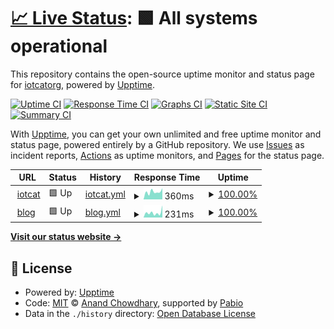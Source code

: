 # [📈 Live Status](https://status.yimian.xyz): <!--live status--> **🟩 All systems operational**

This repository contains the open-source uptime monitor and status page for [iotcatorg](https://status.yimian.xyz), powered by [Upptime](https://github.com/upptime/upptime).

[![Uptime CI](https://github.com/iotcatorg/upptime/workflows/Uptime%20CI/badge.svg)](https://github.com/iotcatorg/upptime/actions?query=workflow%3A%22Uptime+CI%22)
[![Response Time CI](https://github.com/iotcatorg/upptime/workflows/Response%20Time%20CI/badge.svg)](https://github.com/iotcatorg/upptime/actions?query=workflow%3A%22Response+Time+CI%22)
[![Graphs CI](https://github.com/iotcatorg/upptime/workflows/Graphs%20CI/badge.svg)](https://github.com/iotcatorg/upptime/actions?query=workflow%3A%22Graphs+CI%22)
[![Static Site CI](https://github.com/iotcatorg/upptime/workflows/Static%20Site%20CI/badge.svg)](https://github.com/iotcatorg/upptime/actions?query=workflow%3A%22Static+Site+CI%22)
[![Summary CI](https://github.com/iotcatorg/upptime/workflows/Summary%20CI/badge.svg)](https://github.com/iotcatorg/upptime/actions?query=workflow%3A%22Summary+CI%22)

With [Upptime](https://upptime.js.org), you can get your own unlimited and free uptime monitor and status page, powered entirely by a GitHub repository. We use [Issues](https://github.com/iotcatorg/upptime/issues) as incident reports, [Actions](https://github.com/iotcatorg/upptime/actions) as uptime monitors, and [Pages](https://status.yimian.xyz) for the status page.

<!--start: status pages-->
<!-- This summary is generated by Upptime (https://github.com/upptime/upptime) -->
<!-- Do not edit this manually, your changes will be overwritten -->
<!-- prettier-ignore -->
| URL | Status | History | Response Time | Uptime |
| --- | ------ | ------- | ------------- | ------ |
| <img alt="" src="https://icons.duckduckgo.com/ip3/iotcat.me.ico" height="13"> [iotcat](https://iotcat.me) | 🟩 Up | [iotcat.yml](https://github.com/iotcatorg/upptime/commits/HEAD/history/iotcat.yml) | <details><summary><img alt="Response time graph" src="./graphs/iotcat/response-time-week.png" height="20"> 360ms</summary><br><a href="https://status.yimian.xyz/history/iotcat"><img alt="Response time 344" src="https://img.shields.io/endpoint?url=https%3A%2F%2Fraw.githubusercontent.com%2Fiotcatorg%2Fupptime%2FHEAD%2Fapi%2Fiotcat%2Fresponse-time.json"></a><br><a href="https://status.yimian.xyz/history/iotcat"><img alt="24-hour response time 529" src="https://img.shields.io/endpoint?url=https%3A%2F%2Fraw.githubusercontent.com%2Fiotcatorg%2Fupptime%2FHEAD%2Fapi%2Fiotcat%2Fresponse-time-day.json"></a><br><a href="https://status.yimian.xyz/history/iotcat"><img alt="7-day response time 360" src="https://img.shields.io/endpoint?url=https%3A%2F%2Fraw.githubusercontent.com%2Fiotcatorg%2Fupptime%2FHEAD%2Fapi%2Fiotcat%2Fresponse-time-week.json"></a><br><a href="https://status.yimian.xyz/history/iotcat"><img alt="30-day response time 366" src="https://img.shields.io/endpoint?url=https%3A%2F%2Fraw.githubusercontent.com%2Fiotcatorg%2Fupptime%2FHEAD%2Fapi%2Fiotcat%2Fresponse-time-month.json"></a><br><a href="https://status.yimian.xyz/history/iotcat"><img alt="1-year response time 344" src="https://img.shields.io/endpoint?url=https%3A%2F%2Fraw.githubusercontent.com%2Fiotcatorg%2Fupptime%2FHEAD%2Fapi%2Fiotcat%2Fresponse-time-year.json"></a></details> | <details><summary><a href="https://status.yimian.xyz/history/iotcat">100.00%</a></summary><a href="https://status.yimian.xyz/history/iotcat"><img alt="All-time uptime 99.31%" src="https://img.shields.io/endpoint?url=https%3A%2F%2Fraw.githubusercontent.com%2Fiotcatorg%2Fupptime%2FHEAD%2Fapi%2Fiotcat%2Fuptime.json"></a><br><a href="https://status.yimian.xyz/history/iotcat"><img alt="24-hour uptime 100.00%" src="https://img.shields.io/endpoint?url=https%3A%2F%2Fraw.githubusercontent.com%2Fiotcatorg%2Fupptime%2FHEAD%2Fapi%2Fiotcat%2Fuptime-day.json"></a><br><a href="https://status.yimian.xyz/history/iotcat"><img alt="7-day uptime 100.00%" src="https://img.shields.io/endpoint?url=https%3A%2F%2Fraw.githubusercontent.com%2Fiotcatorg%2Fupptime%2FHEAD%2Fapi%2Fiotcat%2Fuptime-week.json"></a><br><a href="https://status.yimian.xyz/history/iotcat"><img alt="30-day uptime 100.00%" src="https://img.shields.io/endpoint?url=https%3A%2F%2Fraw.githubusercontent.com%2Fiotcatorg%2Fupptime%2FHEAD%2Fapi%2Fiotcat%2Fuptime-month.json"></a><br><a href="https://status.yimian.xyz/history/iotcat"><img alt="1-year uptime 99.31%" src="https://img.shields.io/endpoint?url=https%3A%2F%2Fraw.githubusercontent.com%2Fiotcatorg%2Fupptime%2FHEAD%2Fapi%2Fiotcat%2Fuptime-year.json"></a></details>
| <img alt="" src="https://icons.duckduckgo.com/ip3/blog.iotcat.me.ico" height="13"> [blog](https://blog.iotcat.me) | 🟩 Up | [blog.yml](https://github.com/iotcatorg/upptime/commits/HEAD/history/blog.yml) | <details><summary><img alt="Response time graph" src="./graphs/blog/response-time-week.png" height="20"> 231ms</summary><br><a href="https://status.yimian.xyz/history/blog"><img alt="Response time 161" src="https://img.shields.io/endpoint?url=https%3A%2F%2Fraw.githubusercontent.com%2Fiotcatorg%2Fupptime%2FHEAD%2Fapi%2Fblog%2Fresponse-time.json"></a><br><a href="https://status.yimian.xyz/history/blog"><img alt="24-hour response time 570" src="https://img.shields.io/endpoint?url=https%3A%2F%2Fraw.githubusercontent.com%2Fiotcatorg%2Fupptime%2FHEAD%2Fapi%2Fblog%2Fresponse-time-day.json"></a><br><a href="https://status.yimian.xyz/history/blog"><img alt="7-day response time 231" src="https://img.shields.io/endpoint?url=https%3A%2F%2Fraw.githubusercontent.com%2Fiotcatorg%2Fupptime%2FHEAD%2Fapi%2Fblog%2Fresponse-time-week.json"></a><br><a href="https://status.yimian.xyz/history/blog"><img alt="30-day response time 214" src="https://img.shields.io/endpoint?url=https%3A%2F%2Fraw.githubusercontent.com%2Fiotcatorg%2Fupptime%2FHEAD%2Fapi%2Fblog%2Fresponse-time-month.json"></a><br><a href="https://status.yimian.xyz/history/blog"><img alt="1-year response time 161" src="https://img.shields.io/endpoint?url=https%3A%2F%2Fraw.githubusercontent.com%2Fiotcatorg%2Fupptime%2FHEAD%2Fapi%2Fblog%2Fresponse-time-year.json"></a></details> | <details><summary><a href="https://status.yimian.xyz/history/blog">100.00%</a></summary><a href="https://status.yimian.xyz/history/blog"><img alt="All-time uptime 99.79%" src="https://img.shields.io/endpoint?url=https%3A%2F%2Fraw.githubusercontent.com%2Fiotcatorg%2Fupptime%2FHEAD%2Fapi%2Fblog%2Fuptime.json"></a><br><a href="https://status.yimian.xyz/history/blog"><img alt="24-hour uptime 100.00%" src="https://img.shields.io/endpoint?url=https%3A%2F%2Fraw.githubusercontent.com%2Fiotcatorg%2Fupptime%2FHEAD%2Fapi%2Fblog%2Fuptime-day.json"></a><br><a href="https://status.yimian.xyz/history/blog"><img alt="7-day uptime 100.00%" src="https://img.shields.io/endpoint?url=https%3A%2F%2Fraw.githubusercontent.com%2Fiotcatorg%2Fupptime%2FHEAD%2Fapi%2Fblog%2Fuptime-week.json"></a><br><a href="https://status.yimian.xyz/history/blog"><img alt="30-day uptime 100.00%" src="https://img.shields.io/endpoint?url=https%3A%2F%2Fraw.githubusercontent.com%2Fiotcatorg%2Fupptime%2FHEAD%2Fapi%2Fblog%2Fuptime-month.json"></a><br><a href="https://status.yimian.xyz/history/blog"><img alt="1-year uptime 99.79%" src="https://img.shields.io/endpoint?url=https%3A%2F%2Fraw.githubusercontent.com%2Fiotcatorg%2Fupptime%2FHEAD%2Fapi%2Fblog%2Fuptime-year.json"></a></details>

<!--end: status pages-->

[**Visit our status website →**](https://status.yimian.xyz)

## 📄 License

- Powered by: [Upptime](https://github.com/upptime/upptime)
- Code: [MIT](./LICENSE) © [Anand Chowdhary](https://anandchowdhary.com), supported by [Pabio](https://pabio.com)
- Data in the `./history` directory: [Open Database License](https://opendatacommons.org/licenses/odbl/1-0/)
